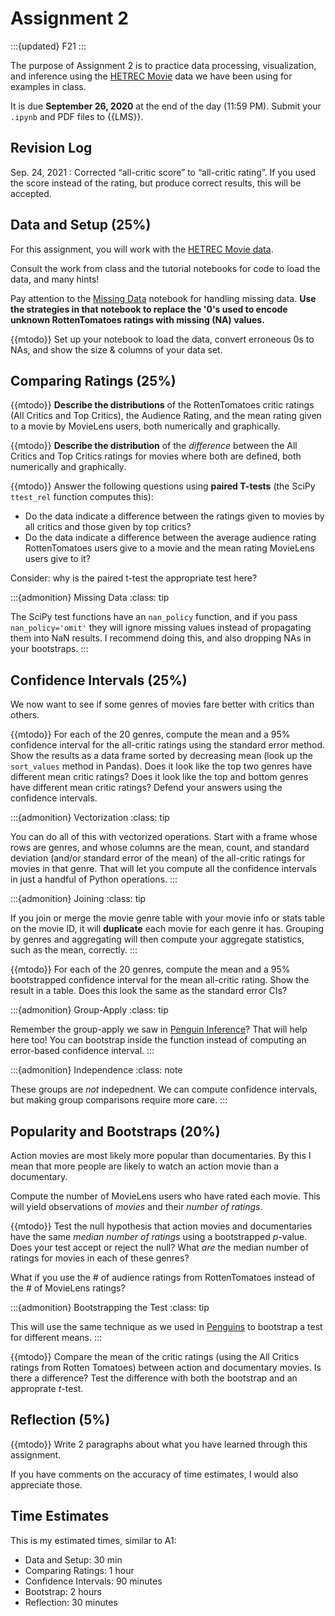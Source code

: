 # Assignment 2

:::{updated} F21
:::

The purpose of Assignment 2 is to practice data processing, visualization, and
inference using the [HETREC Movie](https://grouplens.org/datasets/hetrec-2011/)
data we have been using for examples in class.

It is due **September 26, 2020** at the end of the day (11:59 PM). Submit your `.ipynb` and PDF files to {{LMS}}.

## Revision Log

Sep. 24, 2021
:   Corrected  “all-critic score” to “all-critic rating”.  If you used the score instead of the rating, but produce
    correct results, this will be accepted.

## Data and Setup (25%)

For this assignment, you will work with the [HETREC Movie data](https://grouplens.org/datasets/hetrec-2011/).

Consult the work from class and the tutorial notebooks for code to load the data, and many hints!

Pay attention to the [Missing Data](../../resources/tutorials/MissingData.ipynb) notebook for handling missing data.
**Use the strategies in that notebook to replace the '0's used to encode unknown RottenTomatoes ratings with missing (NA) values.**

{{mtodo}} Set up your notebook to load the data, convert erroneous 0s to NAs, and show the size & columns of your data set.

## Comparing Ratings (25%)

{{mtodo}} **Describe the distributions** of the RottenTomatoes critic ratings (All Critics and Top Critics), the Audience Rating, and the mean rating given to a movie by MovieLens users, both numerically and graphically.

{{mtodo}} **Describe the distribution** of the *difference* between the All Critics and Top Critics ratings for movies where both are defined, both numerically and graphically.

{{mtodo}} Answer the following questions using **paired T-tests** (the SciPy `ttest_rel` function computes this):

- Do the data indicate a difference between the ratings given to movies by all critics and those given by top critics?
- Do the data indicate a difference between the average audience rating RottenTomatoes users give to a movie and the mean rating MovieLens users give to it?

Consider: why is the paired t-test the appropriate test here?

:::{admonition} Missing Data
:class: tip

The SciPy test functions have an `nan_policy` function, and if you pass `nan_policy='omit'` they will ignore missing values instead of propagating them into NaN results.  I recommend doing this, and also dropping NAs in your bootstraps.
:::

## Confidence Intervals (25%)

We now want to see if some genres of movies fare better with critics than others.

{{mtodo}} For each of the 20 genres, compute the mean and a 95% confidence interval for the all-critic ratings using the standard error method.
Show the results as a data frame sorted by decreasing mean (look up the `sort_values` method in Pandas).
Does it look like the top two genres have different mean critic ratings? Does it look like the top and bottom genres have different mean critic ratings?
Defend your answers using the confidence intervals.

:::{admonition} Vectorization
:class: tip

You can do all of this with vectorized operations. Start with a frame whose rows are genres, and whose columns are the mean, count, and standard deviation (and/or standard error of the mean) of the all-critic ratings for movies in that genre.  That will let you compute all the confidence intervals in just a handful of Python operations.
:::

:::{admonition} Joining
:class: tip

If you join or merge the movie genre table with your movie info or stats table on the movie ID, it will **duplicate** each movie for each genre it has.  Grouping by genres and aggregating will then compute your aggregate statistics, such as the mean, correctly.
:::

{{mtodo}} For each of the 20 genres, compute the mean and a 95% bootstrapped confidence interval for the mean all-critic rating.
Show the result in a table.  Does this look the same as the standard error CIs?

:::{admonition} Group-Apply
:class: tip

Remember the group-apply we saw in [Penguin Inference](../../resources/tutorials/PenguinSamples.ipynb)?  That will help here too!  You can bootstrap inside the function instead of computing an error-based confidence interval.
:::

:::{admonition} Independence
:class: note

These groups are *not* indepednent. We can compute confidence intervals, but making group comparisons require more care.
:::

## Popularity and Bootstraps (20%)

Action movies are most likely more popular than documentaries.  By this I mean that more people are likely to watch an action movie than a documentary.

Compute the number of MovieLens users who have rated each movie.  This will yield observations of *movies* and their *number of ratings*.

{{mtodo}} Test the null hypothesis that action movies and documentaries have the same *median number of ratings* using a bootstrapped *p*-value.  Does your test accept or reject the null? What *are* the median number of ratings for movies in each of these genres?

What if you use the # of audience ratings from RottenTomatoes instead of the # of MovieLens ratings?

:::{admonition} Bootstrapping the Test
:class: tip

This will use the same technique as we used in [Penguins](../../resources/tutorials/PenguinSamples.ipynb) to bootstrap a test for different means.
:::

{{mtodo}} Compare the mean of the critic ratings (using the All Critics ratings from Rotten Tomatoes) between action and documentary movies. Is there a difference? Test the difference with both the bootstrap and an approprate *t*-test.

## Reflection (5%)

{{mtodo}} Write 2 paragraphs about what you have learned through this assignment.

If you have comments on the accuracy of time estimates, I would also appreciate those.

## Time Estimates

This is my estimated times, similar to A1:

- Data and Setup: 30 min
- Comparing Ratings: 1 hour
- Confidence Intervals: 90 minutes
- Bootstrap: 2 hours
- Reflection: 30 minutes
